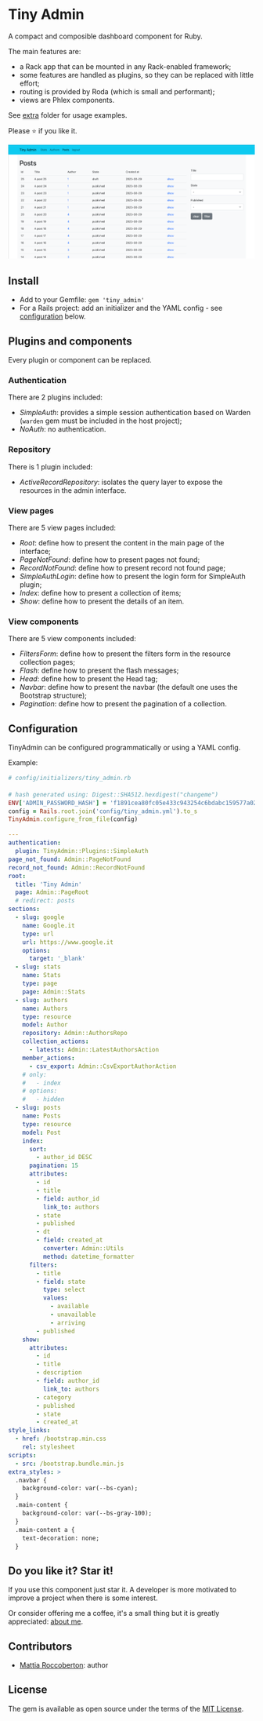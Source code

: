 # Tiny Admin

A compact and composible dashboard component for Ruby.

The main features are:
- a Rack app that can be mounted in any Rack-enabled framework;
- some features are handled as plugins, so they can be replaced with little effort;
- routing is provided by Roda (which is small and performant);
- views are Phlex components.

See [extra](extra) folder for usage examples.

Please ⭐ if you like it.

![screenshot](extra/screenshot.png)

## Install

- Add to your Gemfile: `gem 'tiny_admin'`
- For a Rails project: add an initializer and the YAML config - see [configuration](#configuration) below.

## Plugins and components

Every plugin or component can be replaced.

### Authentication

There are 2 plugins included:
- _SimpleAuth_: provides a simple session authentication based on Warden (`warden` gem must be included in the host project);
- _NoAuth_: no authentication.

### Repository

There is 1 plugin included:
- _ActiveRecordRepository_: isolates the query layer to expose the resources in the admin interface.

### View pages

There are 5 view pages included:
- _Root_: define how to present the content in the main page of the interface;
- _PageNotFound_: define how to present pages not found;
- _RecordNotFound_: define how to present record not found page;
- _SimpleAuthLogin_: define how to present the login form for SimpleAuth plugin;
- _Index_: define how to present a collection of items;
- _Show_: define how to present the details of an item.

### View components

There are 5 view components included:
- _FiltersForm_: define how to present the filters form in the resource collection pages;
- _Flash_: define how to present the flash messages;
- _Head_: define how to present the Head tag;
- _Navbar_: define how to present the navbar (the default one uses the Bootstrap structure);
- _Pagination_: define how to present the pagination of a collection.

## Configuration

TinyAdmin can be configured programmatically or using a YAML config.

Example:

```rb
# config/initializers/tiny_admin.rb

# hash generated using: Digest::SHA512.hexdigest("changeme")
ENV['ADMIN_PASSWORD_HASH'] = 'f1891cea80fc05e433c943254c6bdabc159577a02a7395dfebbfbc4f7661d4af56f2d372131a45936de40160007368a56ef216a30cb202c66d3145fd24380906'
config = Rails.root.join('config/tiny_admin.yml').to_s
TinyAdmin.configure_from_file(config)
```

```yml
---
authentication:
  plugin: TinyAdmin::Plugins::SimpleAuth
page_not_found: Admin::PageNotFound
record_not_found: Admin::RecordNotFound
root:
  title: 'Tiny Admin'
  page: Admin::PageRoot
  # redirect: posts
sections:
  - slug: google
    name: Google.it
    type: url
    url: https://www.google.it
    options:
      target: '_blank'
  - slug: stats
    name: Stats
    type: page
    page: Admin::Stats
  - slug: authors
    name: Authors
    type: resource
    model: Author
    repository: Admin::AuthorsRepo
    collection_actions:
      - latests: Admin::LatestAuthorsAction
    member_actions:
      - csv_export: Admin::CsvExportAuthorAction
    # only:
    #   - index
    # options:
    #   - hidden
  - slug: posts
    name: Posts
    type: resource
    model: Post
    index:
      sort:
        - author_id DESC
      pagination: 15
      attributes:
        - id
        - title
        - field: author_id
          link_to: authors
        - state
        - published
        - dt
        - field: created_at
          converter: Admin::Utils
          method: datetime_formatter
      filters:
        - title
        - field: state
          type: select
          values:
            - available
            - unavailable
            - arriving
        - published
    show:
      attributes:
        - id
        - title
        - description
        - field: author_id
          link_to: authors
        - category
        - published
        - state
        - created_at
style_links:
  - href: /bootstrap.min.css
    rel: stylesheet
scripts:
  - src: /bootstrap.bundle.min.js
extra_styles: >
  .navbar {
    background-color: var(--bs-cyan);
  }
  .main-content {
    background-color: var(--bs-gray-100);
  }
  .main-content a {
    text-decoration: none;
  }
```

## Do you like it? Star it!

If you use this component just star it. A developer is more motivated to improve a project when there is some interest.

Or consider offering me a coffee, it's a small thing but it is greatly appreciated: [about me](https://www.blocknot.es/about-me).

## Contributors

- [Mattia Roccoberton](https://blocknot.es/): author

## License

The gem is available as open source under the terms of the [MIT License](https://opensource.org/licenses/MIT).
